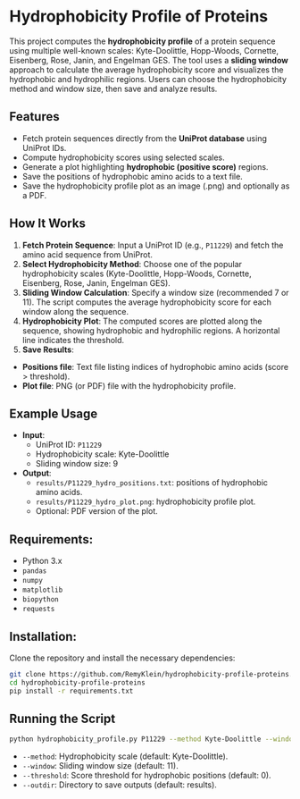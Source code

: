 # Hydrophobicity Profile of Proteins
 This project computes the **hydrophobicity profile** of a protein sequence using multiple well-known scales: Kyte-Doolittle, Hopp-Woods, Cornette, Eisenberg, Rose, Janin, and Engelman GES. The tool uses a **sliding window** approach to calculate the average hydrophobicity score and visualizes the hydrophobic and hydrophilic regions. Users can choose the hydrophobicity method and window size, then save and analyze results.

 ## **Features**
- Fetch protein sequences directly from the **UniProt database** using UniProt IDs.
- Compute hydrophobicity scores using selected scales.
- Generate a plot highlighting **hydrophobic (positive score)** regions.
- Save the positions of hydrophobic amino acids to a text file.
- Save the hydrophobicity profile plot as an image (.png) and optionally as a PDF.

## **How It Works**
1. **Fetch Protein Sequence**: Input a UniProt ID (e.g., `P11229`) and fetch the amino acid sequence from UniProt.
2. **Select Hydrophobicity Method**: Choose one of the popular hydrophobicity scales (Kyte-Doolittle, Hopp-Woods, Cornette, Eisenberg, Rose, Janin, Engelman GES).
3. **Sliding Window Calculation**: Specify a window size (recommended 7 or 11). The script computes the average hydrophobicity score for each window along the sequence.
4. **Hydrophobicity Plot**: The computed scores are plotted along the sequence, showing hydrophobic and hydrophilic regions. A horizontal line indicates the threshold.
5. **Save Results**: 
- **Positions file**: Text file listing indices of hydrophobic amino acids (score > threshold).
- **Plot file**: PNG (or PDF) file with the hydrophobicity profile.

## **Example Usage**
- **Input**: 
    - UniProt ID: `P11229`
    - Hydrophobicity scale: Kyte-Doolittle
    - Sliding window size: 9
- **Output**: 
    - `results/P11229_hydro_positions.txt`: positions of hydrophobic amino acids.
    - `results/P11229_hydro_plot.png`: hydrophobicity profile plot.
    - Optional: PDF version of the plot.

## **Requirements:**
- Python 3.x
- `pandas`
- `numpy`
- `matplotlib`
- `biopython`
- `requests`

## **Installation:**
Clone the repository and install the necessary dependencies:

```bash
git clone https://github.com/RemyKlein/hydrophobicity-profile-proteins.git
cd hydrophobicity-profile-proteins
pip install -r requirements.txt
```

## **Running the Script**
```bash
python hydrophobicity_profile.py P11229 --method Kyte-Doolittle --window 9 --threshold 0 --outdir results
```
- `--method`: Hydrophobicity scale (default: Kyte-Doolittle).
- `--window`: Sliding window size (default: 11).
- `--threshold`: Score threshold for hydrophobic positions (default: 0).
- `--outdir`: Directory to save outputs (default: results).